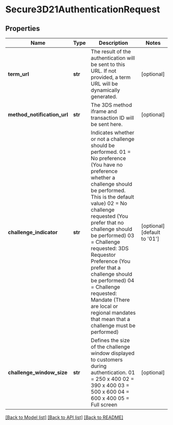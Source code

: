 # Secure3D21AuthenticationRequest

## Properties
Name | Type | Description | Notes
------------ | ------------- | ------------- | -------------
**term_url** | **str** | The result of the authentication will be sent to this URL. If not provided, a term URL will be dynamically generated. | [optional] 
**method_notification_url** | **str** | The 3DS method iframe and transaction ID will be sent here. | [optional] 
**challenge_indicator** | **str** | Indicates whether or not a challenge should be performed. 01 &#x3D; No preference (You have no preference whether a challenge should be performed. This is the default value) 02 &#x3D; No challenge requested (You prefer that no challenge should be performed) 03 &#x3D; Challenge requested: 3DS Requestor Preference (You prefer that a challenge should be performed) 04 &#x3D; Challenge requested: Mandate (There are local or regional mandates that mean that a challenge must be performed)  | [optional] [default to '01']
**challenge_window_size** | **str** | Defines the size of the challenge window displayed to customers during authentication. 01 &#x3D; 250 x 400 02 &#x3D; 390 x 400 03 &#x3D; 500 x 600 04 &#x3D; 600 x 400 05 &#x3D; Full screen  | [optional] 

[[Back to Model list]](../README.md#documentation-for-models) [[Back to API list]](../README.md#documentation-for-api-endpoints) [[Back to README]](../README.md)


